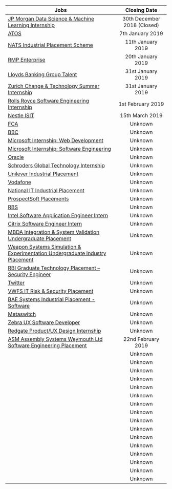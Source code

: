 | Jobs          | Closing Date
| ------------- |:-------------:|
| [JP Morgan Data Science & Machine Learning Internship](https://jpmchase.taleo.net/careersection/10140/jobdetail.ftl?job=180087546) | 30th December 2018 (Closed) |
| [ATOS](https://atsv7.wcn.co.uk/search_engine/jobs.cgi?SID=amNvZGU9MTc1NTc1MyZ2dF90ZW1wbGF0ZT0xMDg3Jm93bmVyPTUwNDM3NTgmb3duZXJ0eXBlPWZhaXImYnJhbmRfaWQ9MCZ2YWN0eXBlPTE1MDAmb2NjX2NvZGU9OTEzNiZwb3N0aW5nX2NvZGU9MzM2) | 7th January 2019 |
| [NATS Industrial Placement Scheme](https://krb-sjobs.brassring.com/TGnewUI/Search/home/HomeWithPreLoad?PageType=JobDetails&partnerid=30041&siteid=5723&jobid=1397409#jobDetails=1397409_5723) | 11th January 2019 |
| [RMP Enterprise](https://www.rmpenterprise.co.uk/join-our-team/digital-support-assistant) | 20th January 2019 |
| [Lloyds Banking Group Talent](https://applynow.lloydsbankinggrouptalent.com/LBGGrads/VacancyInformation.aspx?VId=20187) | 31st January 2019 |
| [Zurich Change & Technology Summer Internship](https://zurich.taleo.net/careersection/zurich_ext_cs/jobdetail.ftl?job=180007ZZ) | 31st January 2019 |
| [Rolls Royce Software Engineering Internship](https://rollsroyce.wd3.myworkdayjobs.com/en-US/Intern_Graduate/job/Derby/Software-Engineering-Internship-Programme---UK_JR6039378) | 1st February 2019 |
| [Nestle ISIT](https://www.prospects.ac.uk/employer-profiles/nestle-19812/jobs/information-systems-and-information-technology-placement-2673200?sortBy=dp&advert_top=17184&size=20&page=6) | 15th March 2019 |
| [FCA](https://fcacareers.tal.net/vx/brand-0/candidate/so/pm/1/pl/1/opp/33-Summer-Internship-Programme/en-GB) | Unknown |
| [BBC](https://www.bbc.co.uk/careers/trainee-schemes-and-apprenticeships/techplacements) | Unknown |
| [Microsoft Internship: Web Development](https://careers.microsoft.com/us/en/job/524164/Internship-opportunities-Web-Development) | Unknown |
| [Microsoft Internship: Software Engineering](https://careers.microsoft.com/us/en/job/475700/Internship-opportunities-for-students-recent-graduates-Software-Engineering) | Unknown |
| [Oracle](https://oracle.taleo.net/careersection/2/jobdetail.ftl?job=180014HG&tz=GMT+01:00) | Unknown |
| [Schroders Global Technology Internship](https://schroders.referrals.selectminds.com/careers/jobs/2019-global-technology-internship-programme-451) | Unknown |
| [Unilever Industrial Placement](https://www.unilevergraduates.com/applications2018/Default.aspx) | Unknown |
| [Vodafone](https://careers.vodafone.co.uk/job/industrial-placement-uk-technology-2019-in-newbury-berkshire-jid-17675) | Unknown |
| [National IT Industrial Placement](https://www.aldirecruitment.co.uk/industrial-placements/placement-application/) | Unknown |
| [ProspectSoft Placements](https://placements.prospectsoft.com/Technical) | Unknown |
| [RBS](https://www.rbsearlycareers.com/Vacancy/View/VacancyView.asp?GUID=36A674D9-52CF-4890-BC05-81083150BF54&utm_medium=paid%20job%20board&utm_source=ratemyplacement&utm_campaign=early_careers_technology) | Unknown |
| [Intel Software Application Engineer Intern](https://jobs.intel.com/ShowJob/Id/1883477/Software-Application-Engineer-Intern/) | Unknown |
| [Citrix Software Engineer Intern](https://jobs.citrix.com/job/CITRA005812697) | Unknown |
| [MBDA Integration & System Validation Undergraduate Placement](https://www.mbdacareers.co.uk/jobs/integration-system-validation-undergraduate-placement-2019-3406/) | Unknown |
| [Weapon Systems Simulation & Experimentation Undergraduate Industry Placement](https://www.mbdacareers.co.uk/jobs/weapon-systems-simulation-experimentation-undergraduate-industry-placement-2019-3359/) | Unknown |
| [RBI Graduate Technology Placement – Security Engineer](https://4re.referrals.selectminds.com/rbi/jobs/2019-graduate-technology-placement-%E2%80%93-security-engineer-12-month-ftc-sutton-london-19505) | Unknown |
| [Twitter](https://careers.twitter.com/en/work-for-twitter/201808/2019-university-application-full-time-internship.html) | Unknown |
| [VWFS IT Risk & Security Placement](https://vwfsjobs.co.uk/jobs/vacancy/it-risk--security-placement-1386-one-delaware-drive/1404/description/) | Unknown |
| [BAE Systems Industrial Placement - Software](https://baesystems.gti.co.uk/Vacancy/View/VacancyView.asp?GUID=6F1626DA-8919-445A-B517-51AFADDA8FF5) | Unknown |
| [Metaswitch](https://www.metaswitch.com/careers/internships) | Unknown |
| [Zebra UX Software Developer](https://emea-zebra.icims.com/jobs/57168/intern%2c-ux-software-developer/job) | Unknown |
| [Redgate Product/UX Design Internship](https://www.red-gate.com/our-company/careers/current-opportunities/product-ux-design-internship-2019-10-weeks) | Unknown |
| [ASM Assembly Systems Weymouth Ltd Software Engineering Placement](https://privatebin.net/?b417bfb5e5d0f761#mMQUnxPvC7U8Es+bRP9M0xqPTZGxr3eMvcG2mskevEQ=) | 22nd February 2019 |
| []() | Unknown |
| []() | Unknown |
| []() | Unknown |
| []() | Unknown |
| []() | Unknown |
| []() | Unknown |
| []() | Unknown |
| []() | Unknown |
| []() | Unknown |
| []() | Unknown |
| []() | Unknown |
| []() | Unknown |
| []() | Unknown |
| []() | Unknown |
| []() | Unknown |
| []() | Unknown |
